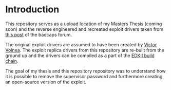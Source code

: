 # Introduction
This repository serves as a upload location of my Masters Thesis (coming soon) and the reverse engineered and recreated exploit drivers taken from [this post](https://www.badcaps.net/forum/troubleshooting-hardware-devices-and-electronics-theory/troubleshooting-laptops-tablets-and-mobile-devices/bios-requests-only/78215-lenovo-bios-auto-patcher-for-supervisor-password-removal) of the badcaps forum. 

The original exploit drivers are assumed to have been created by [Victor Voinea](https://www.allservice.ro/). The exploit replica drivers from this repository are re-built from the ground up and the drivers can be compiled as a part of the [EDKII build chain](https://github.com/tianocore/edk2).

The goal of my thesis and this repository repository was to understand how it is possible to remove the supervisor password and furthermore creating an open-source version of the exploit. 
